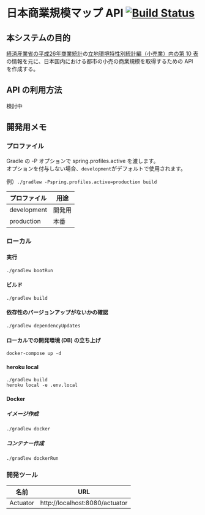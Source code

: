 # 日本商業規模マップ API [![Build Status](https://travis-ci.org/ptiringo/japan-commercial-map-api.svg?branch=master)](https://travis-ci.org/ptiringo/japan-commercial-map-api)
## 本システムの目的
[経済産業省の平成26年商業統計](http://www.meti.go.jp/statistics/tyo/syougyo/result-2.html)の[立地環境特性別統計編（小売業）内の第 10 表](http://www.meti.go.jp/statistics/tyo/syougyo/result-2/h26/index-ricchidata.html)の情報を元に、日本国内における都市の小売の商業規模を取得するための API を作成する。

## API の利用方法
検討中

## 開発用メモ
### プロファイル
Gradle の -P オプションで spring.profiles.active を渡します。  
オプションを付与しない場合、`development`がデフォルトで使用されます。

例）`./gradlew -Pspring.profiles.active=production build`

| プロファイル | 用途   |
| ------------ | ------ |
| development  | 開発用 |
| production   | 本番   |

### ローカル
#### 実行
`./gradlew bootRun`

#### ビルド
`./gradlew build`

#### 依存性のバージョンアップがないかの確認
`./gradlew dependencyUpdates`

#### ローカルでの開発環境 (DB) の立ち上げ
`docker-compose up -d`

#### heroku local

```
./gradlew build
heroku local -e .env.local
```

#### Docker
##### イメージ作成
`./gradlew docker`

##### コンテナー作成
`./gradlew dockerRun`

### 開発ツール
| 名前                   | URL                            |
| ---------------------- | ------------------------------ |
| Actuator               | http://localhost:8080/actuator |